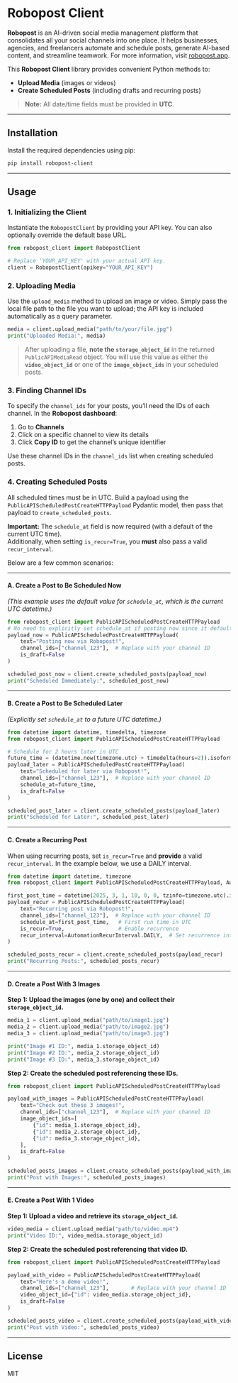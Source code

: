 # Robopost Client

**Robopost** is an AI-driven social media management platform that consolidates all your social channels into one place. It helps businesses, agencies, and freelancers automate and schedule posts, generate AI-based content, and streamline teamwork. For more information, visit [robopost.app](https://robopost.app/).

This **Robopost Client** library provides convenient Python methods to:
- **Upload Media** (images or videos)
- **Create Scheduled Posts** (including drafts and recurring posts)

> **Note:** All date/time fields must be provided in **UTC**.

---

## Installation

Install the required dependencies using pip:

```bash
pip install robopost-client
```

---

## Usage

### 1. Initializing the Client

Instantiate the `RobopostClient` by providing your API key. You can also optionally override the default base URL.

```python
from robopost_client import RobopostClient

# Replace 'YOUR_API_KEY' with your actual API key.
client = RobopostClient(apikey="YOUR_API_KEY")
```

### 2. Uploading Media

Use the `upload_media` method to upload an image or video. Simply pass the local file path to the file you want to upload; the API key is included automatically as a query parameter.

```python
media = client.upload_media("path/to/your/file.jpg")
print("Uploaded Media:", media)
```

> After uploading a file, **note the `storage_object_id`** in the returned `PublicAPIMediaRead` object. You will use this value as either the **`video_object_id`** or one of the **`image_object_ids`** in your scheduled posts.

### 3. Finding Channel IDs

To specify the `channel_ids` for your posts, you’ll need the IDs of each channel. In the **Robopost dashboard**:

1. Go to **Channels**  
2. Click on a specific channel to view its details  
3. Click **Copy ID** to get the channel’s unique identifier  

Use these channel IDs in the `channel_ids` list when creating scheduled posts.

### 4. Creating Scheduled Posts

All scheduled times must be in UTC. Build a payload using the `PublicAPIScheduledPostCreateHTTPPayload` Pydantic model, then pass that payload to `create_scheduled_posts`.

**Important:** The `schedule_at` field is now required (with a default of the current UTC time).  
Additionally, when setting `is_recur=True`, you **must** also pass a valid `recur_interval`.

Below are a few common scenarios:

---

#### A. Create a Post to Be Scheduled **Now**

*(This example uses the default value for `schedule_at`, which is the current UTC datetime.)*

```python
from robopost_client import PublicAPIScheduledPostCreateHTTPPayload
# No need to explicitly set schedule_at if posting now since it defaults to datetime.now()
payload_now = PublicAPIScheduledPostCreateHTTPPayload(
    text="Posting now via Robopost!",
    channel_ids=["channel_123"],  # Replace with your channel ID
    is_draft=False
)

scheduled_post_now = client.create_scheduled_posts(payload_now)
print("Scheduled Immediately:", scheduled_post_now)
```

---

#### B. Create a Post to Be Scheduled **Later**

*(Explicitly set `schedule_at` to a future UTC datetime.)*

```python
from datetime import datetime, timedelta, timezone
from robopost_client import PublicAPIScheduledPostCreateHTTPPayload

# Schedule for 2 hours later in UTC
future_time = (datetime.now(timezone.utc) + timedelta(hours=2)).isoformat()
payload_later = PublicAPIScheduledPostCreateHTTPPayload(
    text="Scheduled for later via Robopost!",
    channel_ids=["channel_123"],  # Replace with your channel ID
    schedule_at=future_time,
    is_draft=False
)

scheduled_post_later = client.create_scheduled_posts(payload_later)
print("Scheduled for Later:", scheduled_post_later)
```

---

#### C. Create a **Recurring** Post

When using recurring posts, set `is_recur=True` and **provide** a valid `recur_interval`. In the example below, we use a DAILY interval.

```python
from datetime import datetime, timezone
from robopost_client import PublicAPIScheduledPostCreateHTTPPayload, AutomationRecurInterval

first_post_time = datetime(2025, 3, 1, 10, 0, 0, tzinfo=timezone.utc).isoformat()
payload_recur = PublicAPIScheduledPostCreateHTTPPayload(
    text="Recurring post via Robopost!",
    channel_ids=["channel_123"],  # Replace with your channel ID
    schedule_at=first_post_time,   # First run time in UTC
    is_recur=True,                 # Enable recurrence
    recur_interval=AutomationRecurInterval.DAILY,  # Set recurrence interval (e.g., DAILY)
)

scheduled_posts_recur = client.create_scheduled_posts(payload_recur)
print("Recurring Posts:", scheduled_posts_recur)
```

---

#### D. Create a Post With **3 Images**

**Step 1: Upload the images (one by one) and collect their `storage_object_id`.**

```python
media_1 = client.upload_media("path/to/image1.jpg")
media_2 = client.upload_media("path/to/image2.jpg")
media_3 = client.upload_media("path/to/image3.jpg")

print("Image #1 ID:", media_1.storage_object_id)
print("Image #2 ID:", media_2.storage_object_id)
print("Image #3 ID:", media_3.storage_object_id)
```

**Step 2: Create the scheduled post referencing these IDs.**

```python
from robopost_client import PublicAPIScheduledPostCreateHTTPPayload

payload_with_images = PublicAPIScheduledPostCreateHTTPPayload(
    text="Check out these 3 images!",
    channel_ids=["channel_123"],  # Replace with your channel ID
    image_object_ids=[
        {"id": media_1.storage_object_id},
        {"id": media_2.storage_object_id},
        {"id": media_3.storage_object_id},
    ],
    is_draft=False
)

scheduled_posts_images = client.create_scheduled_posts(payload_with_images)
print("Post with Images:", scheduled_posts_images)
```

---

#### E. Create a Post With **1 Video**

**Step 1: Upload a video and retrieve its `storage_object_id`.**

```python
video_media = client.upload_media("path/to/video.mp4")
print("Video ID:", video_media.storage_object_id)
```

**Step 2: Create the scheduled post referencing that video ID.**

```python
from robopost_client import PublicAPIScheduledPostCreateHTTPPayload

payload_with_video = PublicAPIScheduledPostCreateHTTPPayload(
    text="Here's a demo video!",
    channel_ids=["channel_123"],       # Replace with your channel ID
    video_object_id={"id": video_media.storage_object_id},
    is_draft=False
)

scheduled_posts_video = client.create_scheduled_posts(payload_with_video)
print("Post with Video:", scheduled_posts_video)
```

---

## License

MIT